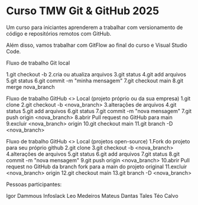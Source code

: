 # Curso TMW Git & GitHub 2025

Um curso para iniciantes aprenderem a trabalhar com versionamento
de código e repositórios remotos com GitHub.

Além disso, vamos trabalhar com GitFlow ao final do curso e 
Visual Studio Code.

Fluxo de trabalho Git local

1.git checkout -b
2.cria ou atualiza arquivos
3.git status
4.git add arquivos
5.git status
6.git commit -m "minha mensagem"
7.git checkout main
8.git merge nova_branch

Fluxo de trabalho GitHub <> Local (projeto próprio ou da sua empresa)
1.git clone
2.git checkout -b <nova_branch>
3.alterações de arquivos
4.git status
5.git add arquivos
6.git status
7.git commit -m "nova mensagem"
7.git push origin <nova_branch>
8.abrir Pull request no GitHub para main
9.excluir <nova_branch> origin
10.git checkout main
11.git branch -D <nova_branch>


Fluxo de trabalho GitHub <> Local (projetos open-source)
1.Fork do projeto para seu próprio github
2.git clone
3.git checkout -b <nova_branch>
4.alterações de arquivos
5.git status
6.git add arquivos
7.git status
8.git commit -m "nova mensagem"
9.git push origin <nova_branch>
10.abrir Pull request no GitHub da branch fork para a main do projeto original
11.excluir <nova_branch> origin
12.git checkout main
13.git branch -D <nova_branch>


Pessoas participantes:

Igor Dammous
Infoslack
Leo Medeiros
Mateus Dantas
Tales
Téo Calvo

